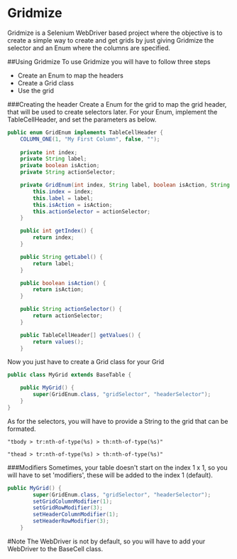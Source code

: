 # Gridmize
Gridmize is a Selenium WebDriver based project where the objective is to create a simple way to create and get grids by just giving Gridmize the selector and an Enum where the columns are specified. 

##Using Gridmize
To use Gridmize you will have to follow three steps
*	Create an Enum to map the headers
*	Create a Grid class
*	Use the grid


###Creating the header
Create a Enum for the grid to map the grid header, that will be used to create selectors later.
For your Enum, implement the TableCellHeader, and set the parameters as below.

```java
public enum GridEnum implements TableCellHeader {
	COLUMN_ONE(1, "My First Column", false, "");
	
	private int index;
	private String label;
	private boolean isAction;
	private String actionSelector;

	private GridEnum(int index, String label, boolean isAction, String actionSelector) {
		this.index = index;
		this.label = label;
		this.isAction = isAction;
		this.actionSelector = actionSelector;		
	}

	public int getIndex() {
		return index;
	}

	public String getLabel() {
		return label;
	}

	public boolean isAction() {
		return isAction;
	}

	public String actionSelector() {
		return actionSelector;
	}

	public TableCellHeader[] getValues() {
		return values();
	}
```

Now you just have to create a Grid class for your Grid

```java
public class MyGrid extends BaseTable {

	public MyGrid() {
		super(GridEnum.class, "gridSelector", "headerSelector");
	}
}
```

As for the selectors, you will have to provide a String to the grid that can be formated.

```"tbody > tr:nth-of-type(%s) > th:nth-of-type(%s)"```

```"thead > tr:nth-of-type(%s) > th:nth-of-type(%s)"```

###Modifiers
Sometimes, your table doesn't start on the index 1 x 1, so you will have to set 'modifiers', these will be added to the index 1 (default).

```java
public MyGrid() {
		super(GridEnum.class, "gridSelector", "headerSelector");
		setGridColumnModifier(1);
		setGridRowModifier(3);
		setHeaderColumnModifier(1);
		setHeaderRowModifier(3);
	}
```

#Note
The WebDriver is not by default, so you will have to add your WebDriver to the BaseCell class.

